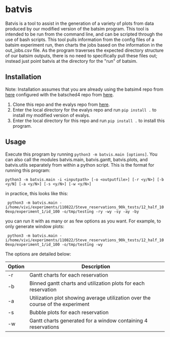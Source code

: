 # batvis
Batvis is a tool to assist in the generation of a variety of plots from data produced by our modified version of the batsim program. This tool is intended to be run from the command line, and can be scripted through the use of bash scripts. This tool pulls information from the config files of a batsim experiment run, then charts the jobs based on the information in the out_jobs.csv file. As the program traverses the expected directory structure of our batsim outputs, there is no need to specifically pull these files out; instead just point batvis at the directory for the "run" of batsim. 
## Installation
Note: Installation assumes that you are already using the batsim4 repo from [here]() configured with the batsched4 repo from [here]().

1. Clone this repo and the evalys repo from [here](https://gitlab.newmexicoconsortium.org/lanl-ccu/evalys). 
2. Enter the local directory for the evalys repo and run `pip install .` to install my modified version of evalys. 
3. Enter the local directory for this repo and run `pip install .` to install this program. 

## Usage
Execute this program by running `python3 -m batvis.main [options]`. You can also call the modules batvis.main, batvis.gantt, batvis.plots, and batvis.utils separately from within a python script. This is the format for running this program:

``` python3 -m batvis.main -i <inputpath> [-o <outputfile>] [-r <y/N>] [-b <y/N] [-a <y/N>] [-s <y/N>] [-w <y/N>] ```

in practice, this looks like this:

``` python3 -m batvis.main -i/home/vivi/experiments/110822/Steve_reservations_90k_tests/12_half_100exp/experiment_1/id_100 -o/tmp/testing -ry -wy -sy -ay -by```

you can run it with as many or as few options as you want. For example, to only generate window plots:

``` python3 -m batvis.main -i/home/vivi/experiments/110822/Steve_reservations_90k_tests/12_half_100exp/experiment_1/id_100 -o/tmp/testing -wy```

The options are detailed below:

| Option | Description |
| --- | --- |
| -r | Gantt charts for each reservation |
| -b | Binned gantt charts and utilization plots for each reservation |
| -a | Utilization plot showing average utilization over the course of the experiment |
| -s | Bubble plots for each reservation |
| -w | Gantt charts generated for a window containing 4 reservations |